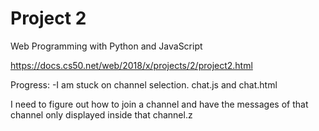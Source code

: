 # Project 2

Web Programming with Python and JavaScript

https://docs.cs50.net/web/2018/x/projects/2/project2.html

Progress:
-I am stuck on channel selection.
chat.js and chat.html

I need to figure out how to join a channel and have the messages of that channel only displayed inside that channel.z